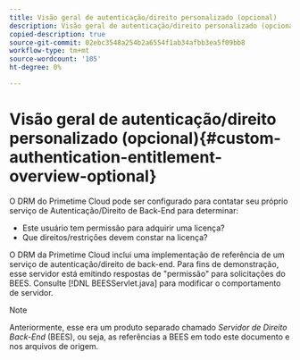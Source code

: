 ```yaml
---
title: Visão geral de autenticação/direito personalizado (opcional)
description: Visão geral de autenticação/direito personalizado (opcional)
copied-description: true
source-git-commit: 02ebc3548a254b2a6554f1ab34afbb3ea5f09bb8
workflow-type: tm+mt
source-wordcount: '105'
ht-degree: 0%

---
```


# Visão geral de autenticação/direito personalizado (opcional){#custom-authentication-entitlement-overview-optional}

O DRM do Primetime Cloud pode ser configurado para contatar seu próprio serviço de Autenticação/Direito de Back-End para determinar:

* Este usuário tem permissão para adquirir uma licença?
* Que direitos/restrições devem constar na licença?

O DRM da Primetime Cloud inclui uma implementação de referência de um serviço de autenticação/direito de back-end. Para fins de demonstração, esse servidor está emitindo respostas de &quot;permissão&quot; para solicitações do BEES. Consulte [!DNL BEESServlet.java] para modificar o comportamento de servidor.

>[!NOTE]
>
>Anteriormente, esse era um produto separado chamado *Servidor de Direito Back-End* (BEES), ou seja, as referências a BEES em todo este documento e nos arquivos de origem.

